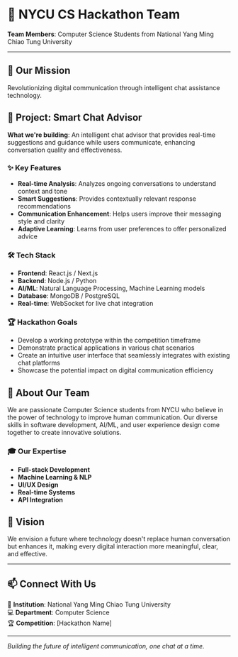 # 🚀 NYCU CS Hackathon Team

**Team Members**: Computer Science Students from National Yang Ming Chiao Tung University

---

## 🎯 Our Mission
Revolutionizing digital communication through intelligent chat assistance technology.

## 💬 Project: Smart Chat Advisor

**What we're building**: An intelligent chat advisor that provides real-time suggestions and guidance while users communicate, enhancing conversation quality and effectiveness.

### ✨ Key Features
- **Real-time Analysis**: Analyzes ongoing conversations to understand context and tone
- **Smart Suggestions**: Provides contextually relevant response recommendations
- **Communication Enhancement**: Helps users improve their messaging style and clarity
- **Adaptive Learning**: Learns from user preferences to offer personalized advice

### 🛠 Tech Stack
- **Frontend**: React.js / Next.js
- **Backend**: Node.js / Python
- **AI/ML**: Natural Language Processing, Machine Learning models
- **Database**: MongoDB / PostgreSQL
- **Real-time**: WebSocket for live chat integration

### 🏆 Hackathon Goals
- Develop a working prototype within the competition timeframe
- Demonstrate practical applications in various chat scenarios
- Create an intuitive user interface that seamlessly integrates with existing chat platforms
- Showcase the potential impact on digital communication efficiency

## 👥 About Our Team

We are passionate Computer Science students from NYCU who believe in the power of technology to improve human communication. Our diverse skills in software development, AI/ML, and user experience design come together to create innovative solutions.

### 🎓 Our Expertise
- **Full-stack Development**
- **Machine Learning & NLP**
- **UI/UX Design**
- **Real-time Systems**
- **API Integration**

## 🌟 Vision

We envision a future where technology doesn't replace human conversation but enhances it, making every digital interaction more meaningful, clear, and effective.

---

## 📫 Connect With Us

🏫 **Institution**: National Yang Ming Chiao Tung University  
💻 **Department**: Computer Science  
🏆 **Competition**: [Hackathon Name]  

---

*Building the future of intelligent communication, one chat at a time.*
